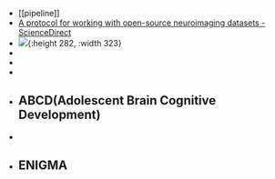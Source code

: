 - [[pipeline]]
- [A protocol for working with open-source neuroimaging datasets - ScienceDirect](https://www.sciencedirect.com/science/article/pii/S2666166721007838?fr=RR-2&ref=pdf_download&rr=8c143d11fecf714f#fig1)
- ![](https://ars.els-cdn.com/content/image/1-s2.0-S2666166721007838-gr1.jpg){:height 282, :width 323}
-
-
-
- ABCD(Adolescent Brain Cognitive Development)
	-
-
- ENIGMA
	-